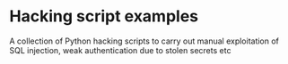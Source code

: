 # Hacking script examples
A collection of Python hacking scripts to carry out manual exploitation of SQL injection, weak authentication due to stolen secrets etc
